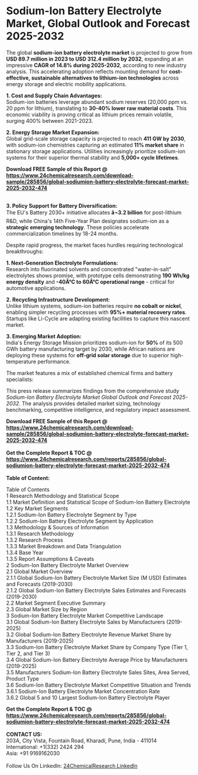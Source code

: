 <h1>Sodium-Ion Battery Electrolyte Market, Global Outlook and Forecast 2025-2032</h1><p>The global <strong>sodium-ion battery electrolyte market</strong> is projected to grow from <strong>USD 89.7 million in 2023 to USD 312.4 million by 2032</strong>, expanding at an impressive <strong>CAGR of 14.8% during 2025-2032</strong>, according to new industry analysis. This accelerating adoption reflects mounting demand for <strong>cost-effective, sustainable alternatives to lithium-ion technologies</strong> across energy storage and electric mobility applications.</p><p><strong>1. Cost and Supply Chain Advantages:</strong><br>
Sodium-ion batteries leverage abundant sodium reserves (20,000 ppm vs. 20 ppm for lithium), translating to <strong>30-40% lower raw material costs</strong>. This economic viability is proving critical as lithium prices remain volatile, surging 400% between 2021-2023.</p><p><strong>2. Energy Storage Market Expansion:</strong><br>
Global grid-scale storage capacity is projected to reach <strong>411 GW by 2030</strong>, with sodium-ion chemistries capturing an estimated <strong>11% market share</strong> in stationary storage applications. Utilities increasingly prioritize sodium-ion systems for their superior thermal stability and <strong>5,000+ cycle lifetimes</strong>.</p><div><b>Download FREE Sample of this Report @ 
            <a href="https://www.24chemicalresearch.com/download-sample/285856/global-sodiumion-battery-electrolyte-forecast-market-2025-2032-474">
            https://www.24chemicalresearch.com/download-sample/285856/global-sodiumion-battery-electrolyte-forecast-market-2025-2032-474</a></b></div><br><p><strong>3. Policy Support for Battery Diversification:</strong><br>
The EU's Battery 2030+ initiative allocates <strong>â¬3.2 billion</strong> for post-lithium R&amp;D, while China's 14th Five-Year Plan designates sodium-ion as a <strong>strategic emerging technology</strong>. These policies accelerate commercialization timelines by 18-24 months.</p><p>Despite rapid progress, the market faces hurdles requiring technological breakthroughs:</p><p><strong>1. Next-Generation Electrolyte Formulations:</strong><br>
Research into fluorinated solvents and concentrated "water-in-salt" electrolytes shows promise, with prototype cells demonstrating <strong>190 Wh/kg energy density</strong> and <strong>-40Â°C to 60Â°C operational range</strong> - critical for automotive applications.</p><p><strong>2. Recycling Infrastructure Development:</strong><br>
Unlike lithium systems, sodium-ion batteries require <strong>no cobalt or nickel</strong>, enabling simpler recycling processes with <strong>95%+ material recovery rates</strong>. Startups like Li-Cycle are adapting existing facilities to capture this nascent market.</p><p><strong>3. Emerging Market Adoption:</strong><br>
India's Energy Storage Mission prioritizes sodium-ion for <strong>50%</strong> of its 500 GWh battery manufacturing target by 2030, while African nations are deploying these systems for <strong>off-grid solar storage</strong> due to superior high-temperature performance.</p><p>The market features a mix of established chemical firms and battery specialists:</p><p>This press release summarizes findings from the comprehensive study <em>Sodium-Ion Battery Electrolyte Market Global Outlook and Forecast 2025-2032</em>. The analysis provides detailed market sizing, technology benchmarking, competitive intelligence, and regulatory impact assessment.</p><div><b>Download FREE Sample of this Report @ 
            <a href="https://www.24chemicalresearch.com/download-sample/285856/global-sodiumion-battery-electrolyte-forecast-market-2025-2032-474">
            https://www.24chemicalresearch.com/download-sample/285856/global-sodiumion-battery-electrolyte-forecast-market-2025-2032-474</a></b></div><br><div><b>Get the Complete Report & TOC @ 
            <a href="https://www.24chemicalresearch.com/reports/285856/global-sodiumion-battery-electrolyte-forecast-market-2025-2032-474">
            https://www.24chemicalresearch.com/reports/285856/global-sodiumion-battery-electrolyte-forecast-market-2025-2032-474</a></b></div><br>
            <b>Table of Content:</b><p>Table of Contents<br />
1 Research Methodology and Statistical Scope<br />
1.1 Market Definition and Statistical Scope of Sodium-Ion Battery Electrolyte<br />
1.2 Key Market Segments<br />
1.2.1 Sodium-Ion Battery Electrolyte Segment by Type<br />
1.2.2 Sodium-Ion Battery Electrolyte Segment by Application<br />
1.3 Methodology & Sources of Information<br />
1.3.1 Research Methodology<br />
1.3.2 Research Process<br />
1.3.3 Market Breakdown and Data Triangulation<br />
1.3.4 Base Year<br />
1.3.5 Report Assumptions & Caveats<br />
2 Sodium-Ion Battery Electrolyte Market Overview<br />
2.1 Global Market Overview<br />
2.1.1 Global Sodium-Ion Battery Electrolyte Market Size (M USD) Estimates and Forecasts (2019-2030)<br />
2.1.2 Global Sodium-Ion Battery Electrolyte Sales Estimates and Forecasts (2019-2030)<br />
2.2 Market Segment Executive Summary<br />
2.3 Global Market Size by Region<br />
3 Sodium-Ion Battery Electrolyte Market Competitive Landscape<br />
3.1 Global Sodium-Ion Battery Electrolyte Sales by Manufacturers (2019-2025)<br />
3.2 Global Sodium-Ion Battery Electrolyte Revenue Market Share by Manufacturers (2019-2025)<br />
3.3 Sodium-Ion Battery Electrolyte Market Share by Company Type (Tier 1, Tier 2, and Tier 3)<br />
3.4 Global Sodium-Ion Battery Electrolyte Average Price by Manufacturers (2019-2025)<br />
3.5 Manufacturers Sodium-Ion Battery Electrolyte Sales Sites, Area Served, Product Type<br />
3.6 Sodium-Ion Battery Electrolyte Market Competitive Situation and Trends<br />
3.6.1 Sodium-Ion Battery Electrolyte Market Concentration Rate<br />
3.6.2 Global 5 and 10 Largest Sodium-Ion Battery Electrolyte Player</p><div><b>Get the Complete Report & TOC @ 
            <a href="https://www.24chemicalresearch.com/reports/285856/global-sodiumion-battery-electrolyte-forecast-market-2025-2032-474">
            https://www.24chemicalresearch.com/reports/285856/global-sodiumion-battery-electrolyte-forecast-market-2025-2032-474</a></b></div><br><b>CONTACT US:</b><br>
            203A, City Vista, Fountain Road, Kharadi, Pune, India - 411014<br>
            International: +1(332) 2424 294<br>
            Asia: +91 9169162030 <br><br>
            Follow Us On LinkedIn: <a href="https://www.linkedin.com/company/24chemicalresearch/">24ChemicalResearch LinkedIn</a>
